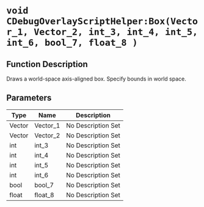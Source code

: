 # `void CDebugOverlayScriptHelper:Box(Vector_1, Vector_2, int_3, int_4, int_5, int_6, bool_7, float_8 )`
## Function Description
Draws a world-space axis-aligned box. Specify bounds in world space.
## Parameters
Type|Name|Description
--|--|--
Vector|Vector_1|No Description Set
Vector|Vector_2|No Description Set
int|int_3|No Description Set
int|int_4|No Description Set
int|int_5|No Description Set
int|int_6|No Description Set
bool|bool_7|No Description Set
float|float_8|No Description Set

